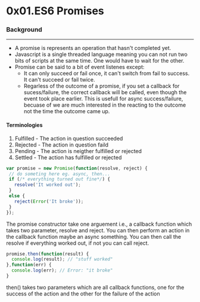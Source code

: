 # 0x01.ES6 Promises

### Background
---
- A promise is represents an operation that hasn't completed yet.
- Javascript is a single threaded language meaning you can not run two bits of scripts at the same time. One would have to wait for the other.
- Promise can be said to a bit of event listenes except:
  - It can only succeed or fail once, it can't switch from fail to success. It can't succeed or fail twice.
  - Regarless of the outcome of a promise, if you set a callback for sucess/failure, the correct callback will be called, even
    though the event took place earlier.
This is usefull for async success/failure, becuase of we are much interested in the reacting to the outcome not the time the outcome came up.

#### Terminologies
1. Fulfilled - The action in question succeeded
2. Rejected - The action in question faild
3. Pending - The action is neigther fulfilled or rejected
4. Settled - The action has fulfilled or rejected

```Javascript
var promise = new Promise(function(resolve, reject) {
 // do someting here eg. async, then...
 if (/* everything turned out fine*/) {
   resolve('It worked out');
 }
 else {
   reject(Error('It broke'));
 }
});
```
The promise constructor take one arguement i.e., a callback function which takes two parameter, resolve and reject.
You can then perform an action in the callback function maybe an async something. You can then call the resolve if everything worked out, if not you can call reject.


```Javascript
promise.then(function(result) {
  console.log(result); // "stuff worked"
},function(err) {
  console.log(err); // Error: "it broke"
}
```
then() takes two parameters which are all callback functions, one for the success of the action and the other for the failure of the action
